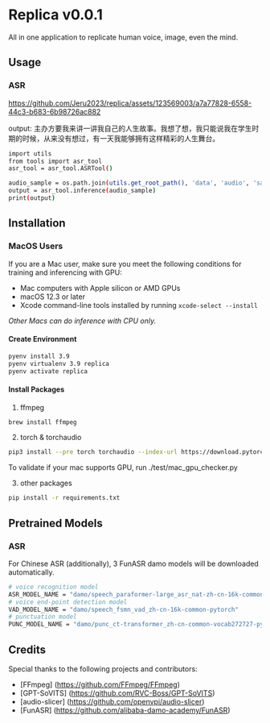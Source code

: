 # Replica v0.0.1

All in one application to replicate human voice, image, even the mind.

## Usage
### ASR
https://github.com/Jeru2023/replica/assets/123569003/a7a77828-6558-44c3-b683-6b98726ac882

output: 主办方要我来讲一讲我自己的人生故事。我想了想，我只能说我在学生时期的时候，从来没有想过，有一天我能够拥有这样精彩的人生舞台。

```bash
import utils
from tools import asr_tool
asr_tool = asr_tool.ASRTool()

audio_sample = os.path.join(utils.get_root_path(), 'data', 'audio', 'sample.wav')
output = asr_tool.inference(audio_sample)
print(output)
```

## Installation
### MacOS Users
If you are a Mac user, make sure you meet the following conditions for training and inferencing with GPU:

- Mac computers with Apple silicon or AMD GPUs
- macOS 12.3 or later
- Xcode command-line tools installed by running `xcode-select --install`

_Other Macs can do inference with CPU only._

#### Create Environment
```bash
pyenv install 3.9
pyenv virtualenv 3.9 replica
pyenv activate replica
```

#### Install Packages
1. ffmpeg
```bash
brew install ffmpeg
```
2. torch & torchaudio
```bash
pip3 install --pre torch torchaudio --index-url https://download.pytorch.org/whl/nightly/cpu
```
To validate if your mac supports GPU, run ./test/mac_gpu_checker.py

3. other packages
```bash
pip install -r requirements.txt
```

## Pretrained Models
### ASR
For Chinese ASR (additionally), 3 FunASR damo models will be downloaded automatically.
```bash
# voice recognition model
ASR_MODEL_NAME = "damo/speech_paraformer-large_asr_nat-zh-cn-16k-common-vocab8404-pytorch"
# voice end-point detection model
VAD_MODEL_NAME = "damo/speech_fsmn_vad_zh-cn-16k-common-pytorch"
# punctuation model
PUNC_MODEL_NAME = "damo/punc_ct-transformer_zh-cn-common-vocab272727-pytorch"
```

## Credits

Special thanks to the following projects and contributors:

- [FFmpeg] (https://github.com/FFmpeg/FFmpeg)
- [GPT-SoVITS] (https://github.com/RVC-Boss/GPT-SoVITS)
- [audio-slicer] (https://github.com/openvpi/audio-slicer)
- [FunASR] (https://github.com/alibaba-damo-academy/FunASR)
